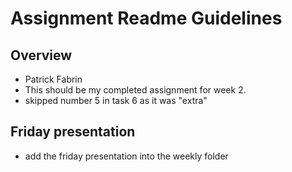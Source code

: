 # Assignment Readme Guidelines

## Overview

- Patrick Fabrin
- This should be my completed assignment for week 2.
- skipped number 5 in task 6 as it was "extra"

## Friday presentation
- add the friday presentation into the weekly folder
